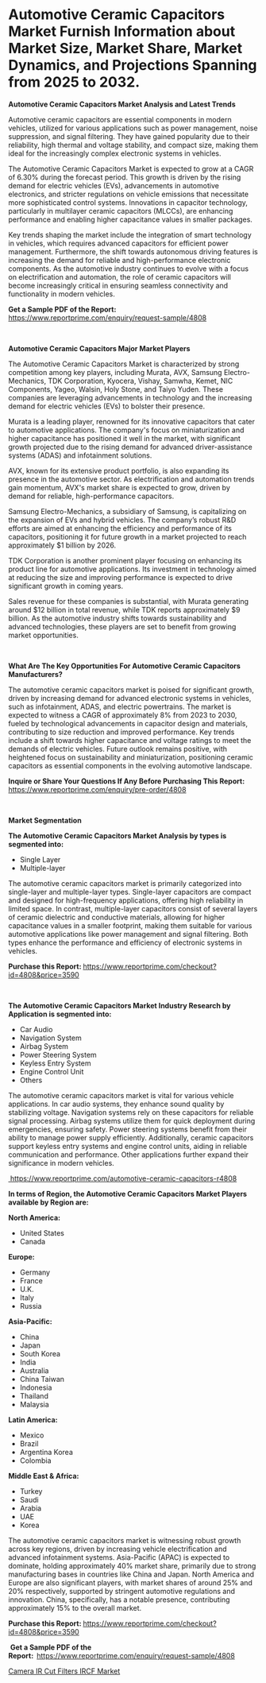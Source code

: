 <p><h1>Automotive Ceramic Capacitors Market Furnish Information about Market Size, Market Share, Market Dynamics, and Projections Spanning from 2025 to 2032.</h1></p><p><strong>Automotive Ceramic Capacitors Market Analysis and Latest Trends</strong></p>
<p><p>Automotive ceramic capacitors are essential components in modern vehicles, utilized for various applications such as power management, noise suppression, and signal filtering. They have gained popularity due to their reliability, high thermal and voltage stability, and compact size, making them ideal for the increasingly complex electronic systems in vehicles.</p><p>The Automotive Ceramic Capacitors Market is expected to grow at a CAGR of 6.30% during the forecast period. This growth is driven by the rising demand for electric vehicles (EVs), advancements in automotive electronics, and stricter regulations on vehicle emissions that necessitate more sophisticated control systems. Innovations in capacitor technology, particularly in multilayer ceramic capacitors (MLCCs), are enhancing performance and enabling higher capacitance values in smaller packages.</p><p>Key trends shaping the market include the integration of smart technology in vehicles, which requires advanced capacitors for efficient power management. Furthermore, the shift towards autonomous driving features is increasing the demand for reliable and high-performance electronic components. As the automotive industry continues to evolve with a focus on electrification and automation, the role of ceramic capacitors will become increasingly critical in ensuring seamless connectivity and functionality in modern vehicles.</p></p>
<p><strong>Get a Sample PDF of the Report:&nbsp;</strong> <a href="https://www.reportprime.com/enquiry/request-sample/4808?utm_campaign=3315&utm_medium=2&utm_source=Github&utm_content=ia&utm_term=19032025&utm_id=automotive-ceramic-capacitors">https://www.reportprime.com/enquiry/request-sample/4808</a></p>
<p>&nbsp;</p>
<p><strong>Automotive Ceramic Capacitors Major Market Players</strong></p>
<p><p>The Automotive Ceramic Capacitors Market is characterized by strong competition among key players, including Murata, AVX, Samsung Electro-Mechanics, TDK Corporation, Kyocera, Vishay, Samwha, Kemet, NIC Components, Yageo, Walsin, Holy Stone, and Taiyo Yuden. These companies are leveraging advancements in technology and the increasing demand for electric vehicles (EVs) to bolster their presence.</p><p>Murata is a leading player, renowned for its innovative capacitors that cater to automotive applications. The company's focus on miniaturization and higher capacitance has positioned it well in the market, with significant growth projected due to the rising demand for advanced driver-assistance systems (ADAS) and infotainment solutions.</p><p>AVX, known for its extensive product portfolio, is also expanding its presence in the automotive sector. As electrification and automation trends gain momentum, AVX's market share is expected to grow, driven by demand for reliable, high-performance capacitors.</p><p>Samsung Electro-Mechanics, a subsidiary of Samsung, is capitalizing on the expansion of EVs and hybrid vehicles. The company’s robust R&D efforts are aimed at enhancing the efficiency and performance of its capacitors, positioning it for future growth in a market projected to reach approximately $1 billion by 2026.</p><p>TDK Corporation is another prominent player focusing on enhancing its product line for automotive applications. Its investment in technology aimed at reducing the size and improving performance is expected to drive significant growth in coming years.</p><p>Sales revenue for these companies is substantial, with Murata generating around $12 billion in total revenue, while TDK reports approximately $9 billion. As the automotive industry shifts towards sustainability and advanced technologies, these players are set to benefit from growing market opportunities.</p></p>
<p>&nbsp;</p>
<p><strong>What Are The Key Opportunities For Automotive Ceramic Capacitors Manufacturers?</strong></p>
<p><p>The automotive ceramic capacitors market is poised for significant growth, driven by increasing demand for advanced electronic systems in vehicles, such as infotainment, ADAS, and electric powertrains. The market is expected to witness a CAGR of approximately 8% from 2023 to 2030, fueled by technological advancements in capacitor design and materials, contributing to size reduction and improved performance. Key trends include a shift towards higher capacitance and voltage ratings to meet the demands of electric vehicles. Future outlook remains positive, with heightened focus on sustainability and miniaturization, positioning ceramic capacitors as essential components in the evolving automotive landscape.</p></p>
<p><strong>Inquire or Share Your Questions If Any Before Purchasing This Report:</strong> <a href="https://www.reportprime.com/enquiry/pre-order/4808?utm_campaign=3315&utm_medium=2&utm_source=Github&utm_content=ia&utm_term=19032025&utm_id=automotive-ceramic-capacitors">https://www.reportprime.com/enquiry/pre-order/4808</a></p>
<p>&nbsp;</p>
<p><strong>Market Segmentation</strong></p>
<p><strong>The Automotive Ceramic Capacitors Market Analysis by types is segmented into:</strong></p>
<p><ul><li>Single Layer</li><li>Multiple-layer</li></ul></p>
<p><p>The automotive ceramic capacitors market is primarily categorized into single-layer and multiple-layer types. Single-layer capacitors are compact and designed for high-frequency applications, offering high reliability in limited space. In contrast, multiple-layer capacitors consist of several layers of ceramic dielectric and conductive materials, allowing for higher capacitance values in a smaller footprint, making them suitable for various automotive applications like power management and signal filtering. Both types enhance the performance and efficiency of electronic systems in vehicles.</p></p>
<p><strong>Purchase this Report:&nbsp;</strong><a href="https://www.reportprime.com/checkout?id=4808&price=3590&utm_campaign=3315&utm_medium=2&utm_source=Github&utm_content=ia&utm_term=19032025&utm_id=automotive-ceramic-capacitors">https://www.reportprime.com/checkout?id=4808&price=3590</a></p>
<p>&nbsp;</p>
<p><strong>The Automotive Ceramic Capacitors Market Industry Research by Application is segmented into:</strong></p>
<p><ul><li>Car Audio</li><li>Navigation System</li><li>Airbag System</li><li>Power Steering System</li><li>Keyless Entry System</li><li>Engine Control Unit</li><li>Others</li></ul></p>
<p><p>The automotive ceramic capacitors market is vital for various vehicle applications. In car audio systems, they enhance sound quality by stabilizing voltage. Navigation systems rely on these capacitors for reliable signal processing. Airbag systems utilize them for quick deployment during emergencies, ensuring safety. Power steering systems benefit from their ability to manage power supply efficiently. Additionally, ceramic capacitors support keyless entry systems and engine control units, aiding in reliable communication and performance. Other applications further expand their significance in modern vehicles.</p></p>
<p><a href="https://www.reportprime.com/automotive-ceramic-capacitors-r4808?utm_campaign=3315&utm_medium=2&utm_source=Github&utm_content=ia&utm_term=19032025&utm_id=automotive-ceramic-capacitors">&nbsp;https://www.reportprime.com/automotive-ceramic-capacitors-r4808</a></p>
<p><strong>In terms of Region, the Automotive Ceramic Capacitors Market Players available by Region are:</strong></p>
<p>
    <p> <strong> North America: </strong>
        <ul>
            <li>United States</li>
            <li>Canada</li>
        </ul>
        </p> 
    <p> <strong> Europe: </strong>
        <ul>
            <li>Germany</li>
            <li>France</li>
            <li>U.K.</li>
            <li>Italy</li>
            <li>Russia</li>
        </ul>
        </p> 
    <p> <strong> Asia-Pacific: </strong>
        <ul>
            <li>China</li>
            <li>Japan</li>
            <li>South Korea</li>
            <li>India</li>
            <li>Australia</li>
            <li>China Taiwan</li>
            <li>Indonesia</li>
            <li>Thailand</li>
            <li>Malaysia</li>
        </ul>
        </p> 
    <p> <strong> Latin America: </strong>
        <ul>
            <li>Mexico</li>
            <li>Brazil</li>
            <li>Argentina Korea</li>
            <li>Colombia</li>
        </ul>
        </p> 
    <p> <strong> Middle East & Africa: </strong>
        <ul>
            <li>Turkey</li>
            <li>Saudi</li>
            <li>Arabia</li>
            <li>UAE</li>
            <li>Korea</li>
        </ul>
    </p>
    </p>
<p><p>The automotive ceramic capacitors market is witnessing robust growth across key regions, driven by increasing vehicle electrification and advanced infotainment systems. Asia-Pacific (APAC) is expected to dominate, holding approximately 40% market share, primarily due to strong manufacturing bases in countries like China and Japan. North America and Europe are also significant players, with market shares of around 25% and 20% respectively, supported by stringent automotive regulations and innovation. China, specifically, has a notable presence, contributing approximately 15% to the overall market.</p></p>
<p><strong>Purchase this Report: </strong><a href="https://www.reportprime.com/checkout?id=4808&price=3590&utm_campaign=3315&utm_medium=2&utm_source=Github&utm_content=ia&utm_term=19032025&utm_id=automotive-ceramic-capacitors">https://www.reportprime.com/checkout?id=4808&price=3590</a></p>
<p>&nbsp;<strong>Get a Sample PDF of the Report:&nbsp;&nbsp;</strong><a href="https://www.reportprime.com/enquiry/request-sample/4808?utm_campaign=3315&utm_medium=2&utm_source=Github&utm_content=ia&utm_term=19032025&utm_id=automotive-ceramic-capacitors">https://www.reportprime.com/enquiry/request-sample/4808</a></p>
<p><strong></strong></p>
<p><p><a href="https://github.com/sderolza/Market-Research-Report-List-1/blob/main/camera-ir-cut-filters-ircf-market.md?utm_campaign=3315&utm_medium=2&utm_source=Github&utm_content=ia&utm_term=19032025&utm_id=automotive-ceramic-capacitors">Camera IR Cut Filters IRCF Market</a></p></p>